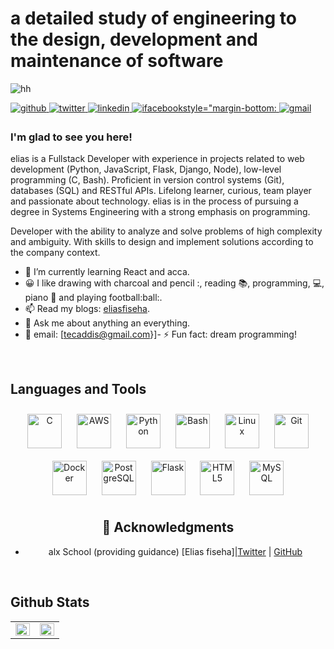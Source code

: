 # a detailed study of engineering to the design, development and maintenance of software

![hh](https://cdn-images-1.medium.com/max/1200/1*HON5oXLaNlY6Fkaw593AuA.png)


<a href="https://github.com/malu17" target="_blank">
<img src=https://img.shields.io/badge/github-%2324292e.svg?&style=for-the-badge&logo=github&logoColor=white alt=github style="margin-bottom: 5px;" />
</a>
<a href="https://twitter.com/@eliasfiseha1" target="_blank">
<img src=https://img.shields.io/badge/twitter-%2300acee.svg?&style=for-the-badge&logo=twitter&logoColor=white alt=twitter style="margin-bottom: 5px;" />
</a>
<a href="https://linkedin.com/in/ella-fiseha-927673232" target="_blank">
<img src=https://img.shields.io/badge/linkedin-%231E77B5.svg?&style=for-the-badge&logo=linkedin&logoColor=white alt=linkedin style="margin-bottom: 5px;" />
</a>
<a href="https://facebook.com/Elias Fiseha" target="_blank">
<img src=https://img.shields.io/badge/facebook-%23000000.svg?&style=for-the-badge&logo=facebook&logoColor=white alt=ifacebookstyle="margin-bottom: 5px;" />
</a>
<a href="https://gmail.com.com/tecaddis@gmail.com" target="_blank">
<img src=https://img.shields.io/badge/gmail-%23292929.svg?&style=for-the-badge&logo=gmail&logoColor=white alt=gmail style="margin-bottom: 5px;" />
</a>  
  
### I'm glad to see you here!  
elias is a Fullstack Developer with experience in projects related to web development (Python, JavaScript, Flask, Django, Node), low-level programming (C, Bash). Proficient in version control systems (Git), databases (SQL) and RESTful APIs. Lifelong learner, curious, team player and passionate about technology. elias is in the process of pursuing a degree in Systems Engineering with a strong emphasis on programming.

Developer with the ability to analyze and solve problems of high complexity and ambiguity. With skills to design and implement solutions according to the company context.

- 🌱 I’m currently learning React and acca.
- 😀 I like drawing with charcoal and pencil :, reading :books:, programming, :computer:, piano :musical_keyboard: and playing football:ball:. 
- 📫 Read my blogs: [eliasfiseha](https://twitter.com/@eliasfiseha1).
- 💬 Ask me about anything an everything.
- 🎯 email: [tecaddis@gmail.com}]- ⚡ Fun fact: dream programming!

<br/>  


## Languages and Tools  
<div align="center">  
<img style="margin: 10px" src="https://profilinator.rishav.dev/skills-assets/c-original.svg" alt="C" height="55" />  
<img style="margin: 10px" src="https://profilinator.rishav.dev/skills-assets/amazonwebservices-original-wordmark.svg" alt="AWS" height="55" />  
<img style="margin: 10px" src="https://profilinator.rishav.dev/skills-assets/python-original.svg" alt="Python" height="55" />  
<img style="margin: 10px" src="https://profilinator.rishav.dev/skills-assets/gnu_bash-icon.svg" alt="Bash" height="55" />  
<img style="margin: 10px" src="https://profilinator.rishav.dev/skills-assets/linux-original.svg" alt="Linux" height="55" />  
<img style="margin: 10px" src="https://profilinator.rishav.dev/skills-assets/git-scm-icon.svg" alt="Git" height="55" />  
<img style="margin: 10px" src="https://profilinator.rishav.dev/skills-assets/docker-original-wordmark.svg" alt="Docker" height="55" />  
<img style="margin: 10px" src="https://profilinator.rishav.dev/skills-assets/postgresql-original-wordmark.svg" alt="PostgreSQL" height="55" />    
<img style="margin: 10px" src="https://profilinator.rishav.dev/skills-assets/flask.png" alt="Flask" height="55" />  
<img style="margin: 10px" src="https://profilinator.rishav.dev/skills-assets/html5-original-wordmark.svg" alt="HTML5" height="55" />  
<img style="margin: 10px" src="https://profilinator.rishav.dev/skills-assets/mysql-original-wordmark.svg" alt="MySQL" height="55" />  

## :mega: Acknowledgments

* alx School (providing guidance)
[Elias fiseha]|[Twitter](https://twitter.com/eliasfiseha1) | [GitHub](https://github.com/malu17)

</div>  

<br/>  

## Github Stats  
<table><tr><td valign="top" width="50%">

<img src="https://github-readme-stats.vercel.app/api?username=eliasfisehass&show_icons=true&theme=onedark" align="left" style="width: 100%" />

</td><td valign="top" width="50%">

<img src="https://github-readme-stats.vercel.app/api/top-langs/?username=eliasfiseha&show_icons=true&theme=onedark" align="left" style="width: 100%" />
 
</td></tr></table>  


<br/>  
